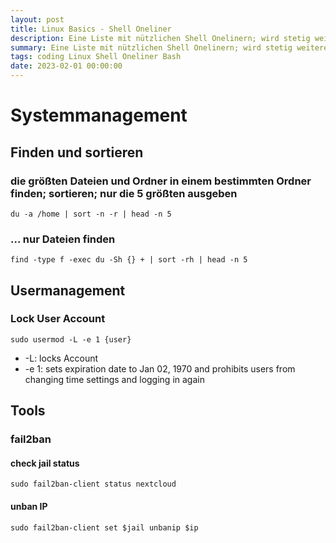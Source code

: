 ```yaml
---
layout: post
title: Linux Basics - Shell Oneliner
description: Eine Liste mit nützlichen Shell Onelinern; wird stetig weiterentwickelt
summary: Eine Liste mit nützlichen Shell Onelinern; wird stetig weiterentwickelt
tags: coding Linux Shell Oneliner Bash
date: 2023-02-01 00:00:00
---
```


# Systemmanagement

## Finden und sortieren

### die größten Dateien und Ordner in einem bestimmten Ordner finden; sortieren; nur die 5 größten ausgeben

`du -a /home | sort -n -r | head -n 5`

### ... nur Dateien finden

`find -type f -exec du -Sh {} + | sort -rh | head -n 5`

## Usermanagement

### Lock User Account

`sudo usermod -L -e 1 {user}`

- -L: locks Account
- -e 1: sets expiration date to Jan 02, 1970 and prohibits users from changing time settings and logging in again

## Tools

### fail2ban

#### check jail status

`sudo fail2ban-client status nextcloud`

#### unban IP

`sudo fail2ban-client set $jail unbanip $ip`

